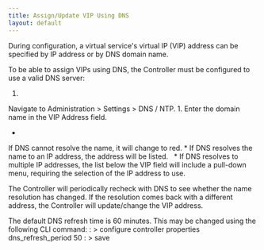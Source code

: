 ```yaml
---
title: Assign/Update VIP Using DNS
layout: default
---
```

During configuration, a virtual service's virtual IP (VIP) address can be specified by IP address or by DNS domain name.

To be able to assign VIPs using DNS, the Controller must be configured to use a valid DNS server:

1. 
Navigate to Administration > Settings > DNS / NTP.
1. 
Enter the domain name in the VIP Address field.

* 
If DNS cannot resolve the name, it will change to red.
* 
If DNS resolves the name to an IP address, the address will be listed.  
* 
If DNS resolves to multiple IP addresses, the list below the VIP field will include a pull-down menu, requiring the selection of the IP address to use.

The Controller will periodically recheck with DNS to see whether the name resolution has changed. If the resolution comes back with a different address, the Controller will update/change the VIP address.

The default DNS refresh time is 60 minutes. This may be changed using the following CLI command:
: > configure controller properties dns_refresh_period 50 : > save